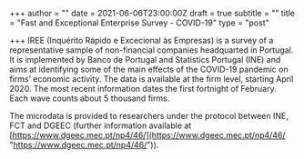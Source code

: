 +++
author = ""
date = 2021-06-06T23:00:00Z
draft = true
subtitle = ""
title = "Fast and Exceptional Enterprise Survey - COVID-19"
type = "post"

+++
IREE (Inquérito Rápido e Excecional às Empresas) is a survey of a representative sample of non-financial companies headquarted in Portugal. It is implemented by Banco de Portugal and Statistics Portugal (INE) and aims at identifying some of the main effects of the COVID-19 pandemic on firms’ economic activity. The data is available at the firm level, starting April 2020. The most recent information dates the first fortnight of February. Each wave counts about 5 thousand firms.

The microdata is provided to researchers under the protocol between INE, FCT and DGEEC (further information available at [https://www.dgeec.mec.pt/np4/46/](https://www.dgeec.mec.pt/np4/46/ "https://www.dgeec.mec.pt/np4/46/")).